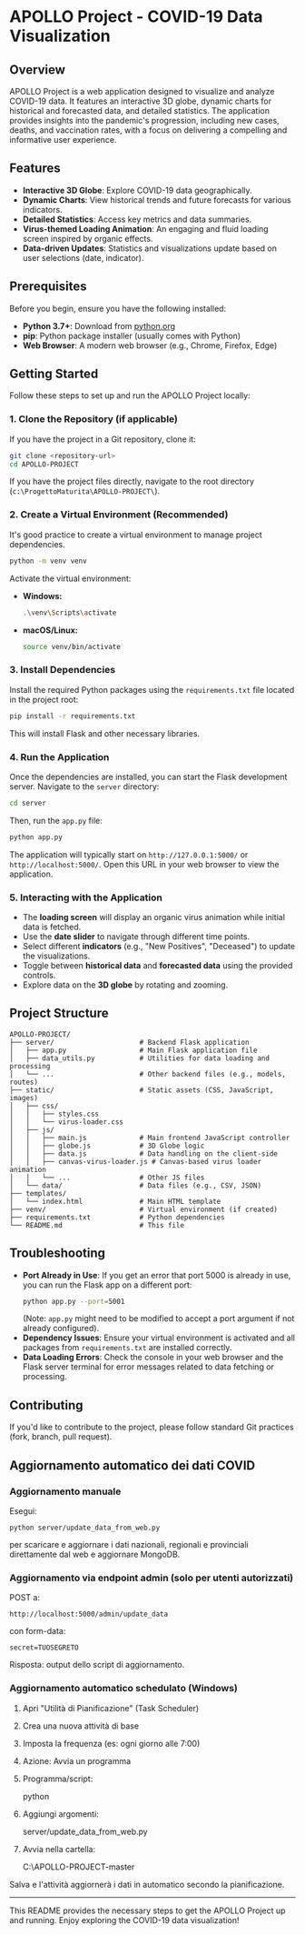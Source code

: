 # APOLLO Project - COVID-19 Data Visualization

## Overview

APOLLO Project is a web application designed to visualize and analyze COVID-19 data. It features an interactive 3D globe, dynamic charts for historical and forecasted data, and detailed statistics. The application provides insights into the pandemic's progression, including new cases, deaths, and vaccination rates, with a focus on delivering a compelling and informative user experience.

## Features

- **Interactive 3D Globe**: Explore COVID-19 data geographically.
- **Dynamic Charts**: View historical trends and future forecasts for various indicators.
- **Detailed Statistics**: Access key metrics and data summaries.
- **Virus-themed Loading Animation**: An engaging and fluid loading screen inspired by organic effects.
- **Data-driven Updates**: Statistics and visualizations update based on user selections (date, indicator).

## Prerequisites

Before you begin, ensure you have the following installed:

- **Python 3.7+**: Download from [python.org](https://www.python.org/downloads/)
- **pip**: Python package installer (usually comes with Python)
- **Web Browser**: A modern web browser (e.g., Chrome, Firefox, Edge)

## Getting Started

Follow these steps to set up and run the APOLLO Project locally:

### 1. Clone the Repository (if applicable)

If you have the project in a Git repository, clone it:

```bash
git clone <repository-url>
cd APOLLO-PROJECT
```

If you have the project files directly, navigate to the root directory (`c:\ProgettoMaturita\APOLLO-PROJECT\`).

### 2. Create a Virtual Environment (Recommended)

It's good practice to create a virtual environment to manage project dependencies.

```bash
python -m venv venv
```

Activate the virtual environment:

- **Windows:**
  ```bash
  .\venv\Scripts\activate
  ```
- **macOS/Linux:**
  ```bash
  source venv/bin/activate
  ```

### 3. Install Dependencies

Install the required Python packages using the `requirements.txt` file located in the project root:

```bash
pip install -r requirements.txt
```

This will install Flask and other necessary libraries.

### 4. Run the Application

Once the dependencies are installed, you can start the Flask development server.
Navigate to the `server` directory:

```bash
cd server
```

Then, run the `app.py` file:

```bash
python app.py
```

The application will typically start on `http://127.0.0.1:5000/` or `http://localhost:5000/`.
Open this URL in your web browser to view the application.

### 5. Interacting with the Application

- The **loading screen** will display an organic virus animation while initial data is fetched.
- Use the **date slider** to navigate through different time points.
- Select different **indicators** (e.g., "New Positives", "Deceased") to update the visualizations.
- Toggle between **historical data** and **forecasted data** using the provided controls.
- Explore data on the **3D globe** by rotating and zooming.

## Project Structure

```
APOLLO-PROJECT/
├── server/                     # Backend Flask application
│   ├── app.py                  # Main Flask application file
│   ├── data_utils.py           # Utilities for data loading and processing
│   └── ...                     # Other backend files (e.g., models, routes)
├── static/                     # Static assets (CSS, JavaScript, images)
│   ├── css/
│   │   ├── styles.css
│   │   └── virus-loader.css
│   ├── js/
│   │   ├── main.js             # Main frontend JavaScript controller
│   │   ├── globe.js            # 3D Globe logic
│   │   ├── data.js             # Data handling on the client-side
│   │   ├── canvas-virus-loader.js # Canvas-based virus loader animation
│   │   └── ...                 # Other JS files
│   └── data/                   # Data files (e.g., CSV, JSON)
├── templates/
│   └── index.html              # Main HTML template
├── venv/                       # Virtual environment (if created)
├── requirements.txt            # Python dependencies
└── README.md                   # This file
```

## Troubleshooting

- **Port Already in Use**: If you get an error that port 5000 is already in use, you can run the Flask app on a different port:
  ```bash
  python app.py --port=5001
  ```
  (Note: `app.py` might need to be modified to accept a port argument if not already configured).
- **Dependency Issues**: Ensure your virtual environment is activated and all packages from `requirements.txt` are installed correctly.
- **Data Loading Errors**: Check the console in your web browser and the Flask server terminal for error messages related to data fetching or processing.

## Contributing

If you'd like to contribute to the project, please follow standard Git practices (fork, branch, pull request).

## Aggiornamento automatico dei dati COVID

### Aggiornamento manuale

Esegui:

    python server/update_data_from_web.py

per scaricare e aggiornare i dati nazionali, regionali e provinciali direttamente dal web e aggiornare MongoDB.

### Aggiornamento via endpoint admin (solo per utenti autorizzati)

POST a:

    http://localhost:5000/admin/update_data

con form-data:

    secret=TUOSEGRETO

Risposta: output dello script di aggiornamento.

### Aggiornamento automatico schedulato (Windows)

1. Apri "Utilità di Pianificazione" (Task Scheduler)
2. Crea una nuova attività di base
3. Imposta la frequenza (es: ogni giorno alle 7:00)
4. Azione: Avvia un programma
5. Programma/script:

    python

6. Aggiungi argomenti:

    server/update_data_from_web.py

7. Avvia nella cartella:

    C:\APOLLO-PROJECT-master

Salva e l'attività aggiornerà i dati in automatico secondo la pianificazione.

---

This README provides the necessary steps to get the APOLLO Project up and running. Enjoy exploring the COVID-19 data visualization!
